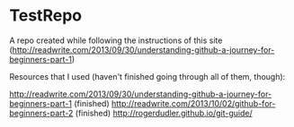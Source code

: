 # TestRepo
A repo created while following the instructions of this site (http://readwrite.com/2013/09/30/understanding-github-a-journey-for-beginners-part-1)

Resources that I used (haven't finished going through all of them, though):

http://readwrite.com/2013/09/30/understanding-github-a-journey-for-beginners-part-1 (finished)
http://readwrite.com/2013/10/02/github-for-beginners-part-2 (finished)
http://rogerdudler.github.io/git-guide/
